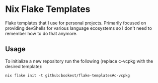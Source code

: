 # Nix Flake Templates

Flake templates that I use for personal projects. Primarily focused on
providing devShells for various language ecosystems so I don't need to
remember how to do that anymore.

## Usage

To initialize a new repository run the following (replace c-vcpkg with the
desired template):

```
nix flake init -t github:bookest/flake-templates#c-vcpkg
```

